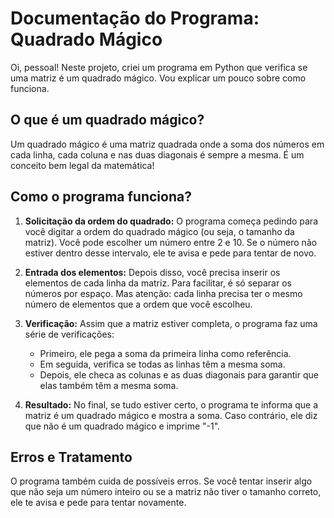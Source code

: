 # Documentação do Programa: Quadrado Mágico

Oi, pessoal! Neste projeto, criei um programa em Python que verifica se uma matriz é um quadrado mágico. Vou explicar um pouco sobre como funciona.

## O que é um quadrado mágico?

Um quadrado mágico é uma matriz quadrada onde a soma dos números em cada linha, cada coluna e nas duas diagonais é sempre a mesma. É um conceito bem legal da matemática!

## Como o programa funciona?

1. **Solicitação da ordem do quadrado:** O programa começa pedindo para você digitar a ordem do quadrado mágico (ou seja, o tamanho da matriz). Você pode escolher um número entre 2 e 10. Se o número não estiver dentro desse intervalo, ele te avisa e pede para tentar de novo.

2. **Entrada dos elementos:** Depois disso, você precisa inserir os elementos de cada linha da matriz. Para facilitar, é só separar os números por espaço. Mas atenção: cada linha precisa ter o mesmo número de elementos que a ordem que você escolheu.

3. **Verificação:** Assim que a matriz estiver completa, o programa faz uma série de verificações:
   - Primeiro, ele pega a soma da primeira linha como referência.
   - Em seguida, verifica se todas as linhas têm a mesma soma.
   - Depois, ele checa as colunas e as duas diagonais para garantir que elas também têm a mesma soma.

4. **Resultado:** No final, se tudo estiver certo, o programa te informa que a matriz é um quadrado mágico e mostra a soma. Caso contrário, ele diz que não é um quadrado mágico e imprime "-1".

## Erros e Tratamento

O programa também cuida de possíveis erros. Se você tentar inserir algo que não seja um número inteiro ou se a matriz não tiver o tamanho correto, ele te avisa e pede para tentar novamente.
